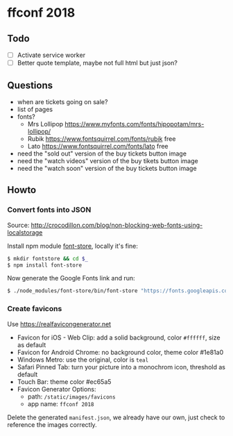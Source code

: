 # ffconf 2018

## Todo

- [ ] Activate service worker
- [ ] Better quote template, maybe not full html but just json?

## Questions

- when are tickets going on sale?
- list of pages
- fonts?
  - Mrs Lollipop https://www.myfonts.com/fonts/hipopotam/mrs-lollipop/
  - Rubik https://www.fontsquirrel.com/fonts/rubik free
  - Lato https://www.fontsquirrel.com/fonts/lato free
- need the "sold out" version of the buy tickets button image
- need the "watch videos" version of the buy tikets button image
- need the "watch soon" version of the buy tickets button image

## Howto

### Convert fonts into JSON

Source: http://crocodillon.com/blog/non-blocking-web-fonts-using-localstorage

Install npm module [font-store](https://github.com/CrocoDillon/font-store), locally it's fine:

```bash
$ mkdir fontstore && cd $_
$ npm install font-store
```

Now generate the Google Fonts link and run:

```bash
$ ./node_modules/font-store/bin/font-store "https://fonts.googleapis.com/css?family=Anonymous+Pro|Rubik:700"
```

### Create favicons

Use https://realfavicongenerator.net

- Favicon for iOS - Web Clip: add a solid background, color `#ffffff`, size as default
- Favicon for Android Chrome: no background color, theme color #1e81a0
- Windows Metro: use the original, color is `teal`
- Safari Pinned Tab: turn your picture into a monochrom icon, threshold as default
- Touch Bar: theme color #ec65a5
- Favicon Generator Options:
  - path: `/static/images/favicons`
  - app name: `ffconf 2018`

Delete the generated `manifest.json`, we already have our own, just check to reference the images correctly.
